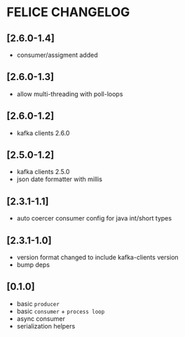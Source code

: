# FELICE CHANGELOG

## [2.6.0-1.4]
- consumer/assigment added

## [2.6.0-1.3]
- allow multi-threading with poll-loops

## [2.6.0-1.2]
- kafka clients 2.6.0

## [2.5.0-1.2]
- kafka clients 2.5.0
- json date formatter with millis

## [2.3.1-1.1]
- auto coercer consumer config for java int/short types

## [2.3.1-1.0]
- version format changed to include kafka-clients version
- bump deps

## [0.1.0]
- basic `producer`
- basic `consumer` + `process loop`
- async consumer
- serialization helpers

